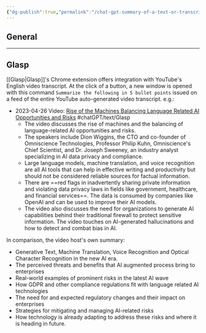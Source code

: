 ```yaml
---
{"dg-publish":true,"permalink":"/chat-gpt-summary-of-a-text-or-transcript/","noteIcon":"2","created":"","updated":""}
---
```



## General


---
## Glasp
[[Glasp\|Glasp]]'s Chrome extension offers integration with YouTube's English video transcript. At the click of a button, a new window is opened with this command `Summarize the following in 5 bullet points` issued on a feed of the entire YouTube auto-generated video transcript. e.g.:

- 2023-04-26 Video: [Rise of the Machines Balancing Language Related AI Opportunities and Risks](https://www.youtube.com/watch?v=4hJ4y-OkRYs&t=1s)
#chatGPT/text/Glasp 
	- The video discusses the rise of machines and the balancing of language-related AI opportunities and risks.
	- The speakers include Dion Wiggins, the CTO and co-founder of Omniscience Technologies, Professor Philip Kuhn, Omniscience's Chief Scientist, and Dr. Joseph Sweeney, an industry analyst specializing in AI data privacy and compliance.
	- Large language models, machine translation, and voice recognition are all AI tools that can help in effective writing and productivity but should not be considered reliable sources for factual information.
	- There are ==red flags in inadvertently sharing private information and violating data privacy laws in fields like government, healthcare, and financial services==. The data is consumed by companies like OpenAI and can be used to improve their AI models.
	- The video also discusses the need for organizations to generate AI capabilities behind their traditional firewall to protect sensitive information. The video touches on AI-generated hallucinations and how to detect and combat bias in AI.

In comparison, the video host's own summary:

- Generative Text, Machine Translation, Voice Recognition and Optical Character Recognition in the new AI era. 
- The perceived threats and benefits that AI augmented process bring to enterprises 
- Real-world examples of prominent risks in the latest AI wave 
- How GDPR and other compliance regulations fit with language related AI technologies 
- The need for and expected regulatory changes and their impact on enterprises
- Strategies for mitigating and managing AI-related risks 
- How technology is already adapting to address these risks and where it is heading in future.